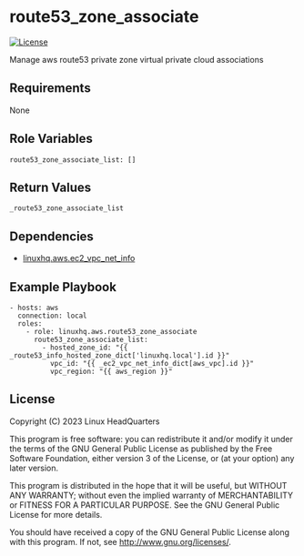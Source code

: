 # route53\_zone\_associate

[![License](https://img.shields.io/badge/license-GPLv3-lightgreen)](https://www.gnu.org/licenses/gpl-3.0.en.html#license-text)

Manage aws route53 private zone virtual private cloud associations

## Requirements

None

## Role Variables

    route53_zone_associate_list: []

## Return Values

    _route53_zone_associate_list

## Dependencies

* [linuxhq.aws.ec2\_vpc\_net\_info](https://github.com/linuxhq/ansible-collection-aws/tree/main/roles/ec2_vpc_net_info)

## Example Playbook

    - hosts: aws
      connection: local
      roles:
        - role: linuxhq.aws.route53_zone_associate
          route53_zone_associate_list:
            - hosted_zone_id: "{{ _route53_info_hosted_zone_dict['linuxhq.local'].id }}"
              vpc_id: "{{ _ec2_vpc_net_info_dict[aws_vpc].id }}"
              vpc_region: "{{ aws_region }}"

## License

Copyright (C) 2023 Linux HeadQuarters

This program is free software: you can redistribute it and/or modify
it under the terms of the GNU General Public License as published by
the Free Software Foundation, either version 3 of the License, or
(at your option) any later version.

This program is distributed in the hope that it will be useful,
but WITHOUT ANY WARRANTY; without even the implied warranty of
MERCHANTABILITY or FITNESS FOR A PARTICULAR PURPOSE. See the
GNU General Public License for more details.

You should have received a copy of the GNU General Public License
along with this program. If not, see <http://www.gnu.org/licenses/>.
